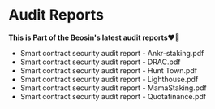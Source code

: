 # Audit Reports

**This is Part of the Beosin's latest audit reports:heart_on_fire:**

- Smart contract security audit report - Ankr-staking.pdf
- Smart contract security audit report - DRAC.pdf
- Smart contract security audit report - Hunt Town.pdf
- Smart contract security audit report - Lighthouse.pdf
- Smart contract security audit report - MamaStaking.pdf
- Smart contract security audit report - Quotafinance.pdf

